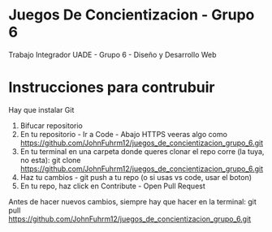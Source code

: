 # Juegos De Concientizacion - Grupo 6

Trabajo Integrador UADE - Grupo 6 - Diseño y Desarrollo Web

# Instrucciones para contrubuir

Hay que instalar Git

1. Bifucar repositorio
2. En tu repositorio - Ir a Code - Abajo HTTPS veeras algo como https://github.com/JohnFuhrm12/juegos_de_concientizacion_grupo_6.git
3. En tu terminal en una carpeta donde queres clonar el repo corre (la tuya, no esta): git clone https://github.com/JohnFuhrm12/juegos_de_concientizacion_grupo_6.git
4. Haz tu cambios - git push a tu repo (o si usas vs code, usar el boton)
5. En tu repo, haz click en Contribute - Open Pull Request

Antes de hacer nuevos cambios, siempre hay que hacer en la terminal: git pull https://github.com/JohnFuhrm12/juegos_de_concientizacion_grupo_6.git
